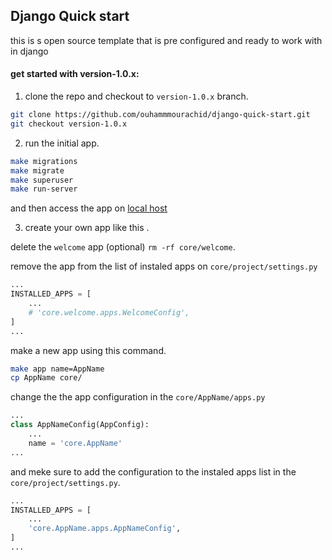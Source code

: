 ## Django Quick start

this is s open source template that is pre configured and ready to work with in django

#### get started with version-1.0.x:

1. clone the repo and checkout to `version-1.0.x` branch.

```bash
git clone https://github.com/ouhammmourachid/django-quick-start.git
git checkout version-1.0.x
```

2. run the initial app.

```bash
make migrations
make migrate
make superuser
make run-server
```

and then access the app on [local host](http://127.0.0.1:8000/)

3. create your own app like this .

delete the `welcome` app (optional) `rm -rf core/welcome`.

remove the app from the list of instaled apps on `core/project/settings.py`

```python
...
INSTALLED_APPS = [
    ...
    # 'core.welcome.apps.WelcomeConfig',
]
...
```
make a new app using this command.

```bash
make app name=AppName
cp AppName core/
```
change the the app configuration in the `core/AppName/apps.py`
```python
...
class AppNameConfig(AppConfig):
    ...
    name = 'core.AppName'
...
```
and meke sure to add the configuration to the instaled apps list in the `core/project/settings.py`.

```python
...
INSTALLED_APPS = [
    ...
    'core.AppName.apps.AppNameConfig',
]
...
```
